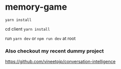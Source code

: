# memory-game 

`yarn install`

cd client `yarn install`

run `yarn dev` or `npm run dev` at root


### Also checkout my recent dummy project
https://github.com/vineetpjp/conversation-intelligence

